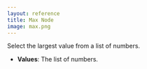 ```yaml
---
layout: reference
title: Max Node
image: max.png
---
```

Select the largest value from a list of numbers.

* **Values**: The list of numbers.
